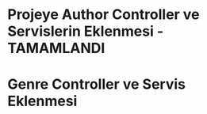 # Projeye Author Controller ve Servislerin Eklenmesi -TAMAMLANDI
# Genre Controller ve Servis Eklenmesi
